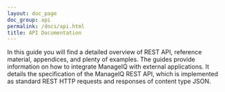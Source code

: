 ```yaml
---
layout: doc_page
doc_group: api
permalink: /docs/api.html
title: API Documentation
---
```


In this guide you will find a detailed overview of REST API, reference material, appendices, and plenty of examples. The guides provide information on how to integrate ManageIQ with external applications. It details the specification of the ManageIQ REST API, which is implemented as standard REST HTTP requests and responses of content type JSON.
